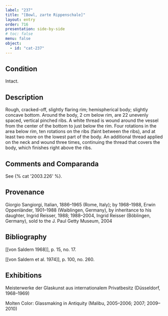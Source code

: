 ```yaml
---
label: "237"
title: "[Bowl, zarte Rippenschale]"
layout: entry
order: 716
presentation: side-by-side
# toc: false
menu: false
object:
  - id: "cat-237"
---
```


## Condition

Intact.

## Description

Rough, cracked-off, slightly flaring rim; hemispherical body; slightly concave bottom. Around the body, 2 cm below rim, are 22 unevenly spaced, vertical pinched ribs. A white thread is wound around the vessel from the center of the bottom to just below the rim. Four rotations in the area below rim, ten rotations on the ribs (faint between the ribs), and at least two more on the lowest part of the body. An additional thread applied on the neck and wound three times, continuing the thread that covers the body, which finishes right above the ribs.

## Comments and Comparanda

See {% cat '2003.226' %}.

## Provenance

Giorgio Sangiorgi, Italian, 1886–1965 (Rome, Italy); by 1968–1988, Erwin Oppenländer, 1901–1988 (Waiblingen, Germany), by inheritance to his daughter, Ingrid Reisser, 1988; 1988–2004, Ingrid Reisser (Böblingen, Germany), sold to the J. Paul Getty Museum, 2004

## Bibliography

[[von Saldern 1968]], p. 15, no. 17.

[[von Saldern et al. 1974]], p. 100, no. 260.

## Exhibitions

Meisterwerke der Glaskunst aus internationalem Privatbesitz (Düsseldorf, 1968–1969)

Molten Color: Glassmaking in Antiquity (Malibu, 2005–2006; 2007; 2009–2010)
